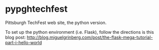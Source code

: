 # pypghtechfest
Pittsburgh TechFest web site, the python version.

To set up the python environment (i.e. Flask), follow the directions is this blog post: http://blog.miguelgrinberg.com/post/the-flask-mega-tutorial-part-i-hello-world
